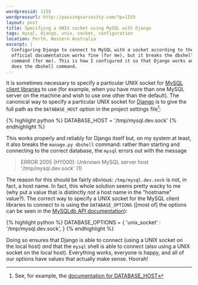```yaml
---
wordpressid: 1155
wordpressurl: http://passingcuriosity.com/?p=1155
layout: post
title: Specifying a UNIX socket using MySQL with Django
tags: mysql, django, unix, socket, configuration
location: Perth, Western Australia
excerpt: |
  Configuring Django to connect to MySQL with a socket according to the 
  official documentation works fine (for me), but it breaks the dbshell 
  command (for me). This is how I configured it so that Django works and so
  does the dbshell command.
---
```


It is sometimes necessary to specify a particular UNIX socket for
[MySQL][mysql] [client libraries][mysqldb] to use (for example, when you have
more than one MySQL server on the machine and wish to use one other than the
default). The canonical way to specify a particular UNIX socket for
[Django][django] is to give the full path as the `DATABASE_HOST` option in the
project settings file[^1]:

[mysql]: http://mysql.com/
[mysqldb]: http://mysql-python.sourceforge.net/
[django]: http://www.djangoproject.com/

[^1]: See, for example, the [documentation for
DATABASE_HOST](http://docs.djangoproject.com/en/dev/ref/settings/#database-host)

{% highlight python %}
DATABASE_HOST = '/tmp/mysql.dev.sock'
{% endhighlight %}

This works properly and reliably for Django itself but, on my system at least,
it also breaks the `manage.py dbshell` command: rather than starting and
connecting to the correct database, the `mysql` errors out with the message

> ERROR 2005 (HY000): Unknown MySQL server host '/tmp/mysql.dev.sock' (1)

The reason for this should be fairly obvious: `/tmp/mysql.dev.sock` is not, in
fact, a host name. In fact, this whole solution seems pretty wacky to me (why
put a value that is distinctly *not* a host name in the "hostname" value?).
The correct way to specify a UNIX socket for the MySQL client libraries to
connect to is using the `DATABASE_OPTIONS` ([most of] the options can be seen
in the [MySQLdb API documentation][mysqldb-opts]):

{% highlight python %}
DATABASE_OPTIONS = {
    'unix_socket' : '/tmp/mysql.dev.sock',
}
{% endhighlight %}

Doing so ensures that Django is able to connect (using a UNIX socket on the
local host) *and* that the `mysql` shell is able to connect (also using a UNIX
socket on the local host). Everything works, everyone is happy, and all of our
options have values that actually make sense. Hoorah!

[mysqldb-opts]: http://mysql-python.sourceforge.net/MySQLdb-1.2.2/public/MySQLdb.connections.Connection-class.html#__init__
